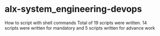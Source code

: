 # alx-system_engineering-devops
How to script with shell commands
Total of 19 scripts were written. 14 scripts were written for mandatory and 5 scripts written for advance work
